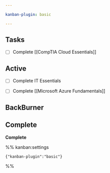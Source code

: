 ```yaml
---

kanban-plugin: basic

---
```


## Tasks

- [ ] Complete [[CompTIA Cloud Essentials]]


## Active

- [ ] Complete IT Essentials
- [ ] Complete [[Microsoft Azure Fundamentals]]


## BackBurner



## Complete

**Complete**




%% kanban:settings
```
{"kanban-plugin":"basic"}
```
%%